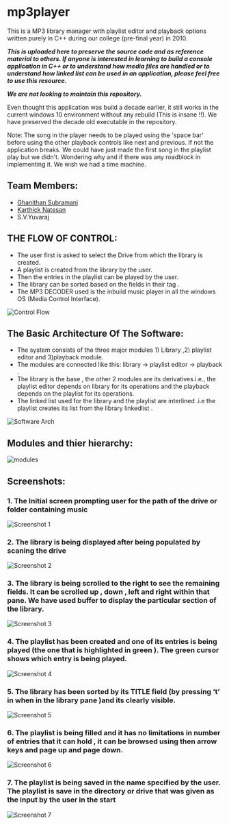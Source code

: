 # mp3player

This is a MP3 library manager with playlist editor and playback options written purely in C++ during our college (pre-final year) in 2010.

***This is uploaded here to preserve the source code and as reference material to others. If anyone is interested in learning to build a console application in C++ or to understand how media files are handled or to understand how linked list can be used in an application, please feel free to use this resource.***

***We are not looking to maintain this repository.***

Even thought this application was build a decade earlier, it still works in the current windows 10 environment without any rebuild (This is insane !!). We have preserved the decade old executable in the repository.

Note: The song in the player needs to be played using the 'space bar' before using the other playback controls like next and previous. If not the application breaks. We could have just made the first song in the playlist play but we didn't. Wondering why and if there was any roadblock in implementing it. We wish we had a time machine.

## Team Members:
- [Ghanithan Subramani](https://www.linkedin.com/in/ghanithan-subramani-4b707aa0/)
- [Karthick Natesan](https://www.linkedin.com/in/karthick-natesan-660545a0/)
- S.V.Yuvaraj

## THE FLOW OF CONTROL:
- The user first is asked to select the Drive from which the library is created.
- A playlist is created from the library by the user.
- Then  the entries in the playlist can be played by the user. 
- The library can be sorted based on the fields in their tag .
- The MP3 DECODER used is the inbuild music player in all the windows OS (Media Control Interface).

![Control Flow](/doc/pics/controlFlow.png)

## The Basic Architecture Of The Software:
- The system consists of the three major modules 1) Library ,2) playlist editor and 3)playback module.
- The modules are connected like this:  library -> playlist editor -> playback .
- The library is the base , the other 2 modules are its derivatives.i.e., the  playlist editor depends on library for its operations and the playback depends on the playlist for its operations.
- The linked list used for the library and the playlist are interlined .i.e the playlist creates its list from the library linkedlist .

![Software Arch](/doc/pics/arch.png)

## Modules and thier hierarchy:
![modules](/doc/pics/modules.png)

## Screenshots:

### 1. The Initial screen prompting user for the path of the drive or folder containing music 
![Screenshot 1](/doc/pics/1.png)


### 2. The library is being displayed after being populated by scaning the drive 
![Screenshot 2](/doc/pics/2.png)

### 3. The library is being scrolled to the right to see the remaining fields. It can be scrolled up , down , left and right within that pane. We have used buffer to display the particular section of the library. 
![Screenshot 3](/doc/pics/3.png)

### 4. The playlist has been created and one of its entries is being played (the one that is highlighted in green ). The green cursor shows which entry is being played.
![Screenshot 4](/doc/pics/4.png)

### 5. The library has been sorted by its TITLE field (by pressing ‘t’ in when in the library pane )and its clearly visible.
![Screenshot 5](/doc/pics/5.png)

### 6. The playlist is being filled and it has no limitations in number of entries that it can hold , it can be browsed using then arrow keys  and page up and page down.
![Screenshot 6](/doc/pics/6.png)

### 7. The playlist is being saved in the name specified by the user. The playlist is save in the directory or drive that was given as the input by the user in the start
![Screenshot 7](/doc/pics/7.png)
